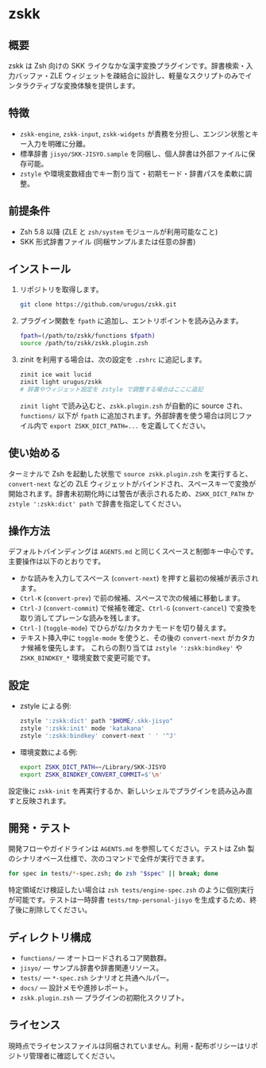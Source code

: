 # zskk

## 概要
zskk は Zsh 向けの SKK ライクなかな漢字変換プラグインです。辞書検索・入力バッファ・ZLE ウィジェットを疎結合に設計し、軽量なスクリプトのみでインタラクティブな変換体験を提供します。

## 特徴
- `zskk-engine`, `zskk-input`, `zskk-widgets` が責務を分担し、エンジン状態とキー入力を明確に分離。
- 標準辞書 `jisyo/SKK-JISYO.sample` を同梱し、個人辞書は外部ファイルに保存可能。
- `zstyle` や環境変数経由でキー割り当て・初期モード・辞書パスを柔軟に調整。

## 前提条件
- Zsh 5.8 以降 (ZLE と `zsh/system` モジュールが利用可能なこと)
- SKK 形式辞書ファイル (同梱サンプルまたは任意の辞書)

## インストール
1. リポジトリを取得します。
   ```sh
   git clone https://github.com/urugus/zskk.git
   ```
2. プラグイン関数を `fpath` に追加し、エントリポイントを読み込みます。
   ```sh
   fpath=(/path/to/zskk/functions $fpath)
   source /path/to/zskk/zskk.plugin.zsh
   ```
3. zinit を利用する場合は、次の設定を `.zshrc` に追記します。
   ```zsh
   zinit ice wait lucid
   zinit light urugus/zskk
   # 辞書やウィジェット設定を zstyle で調整する場合はここに追記
   ```
   `zinit light` で読み込むと、`zskk.plugin.zsh` が自動的に source され、`functions/` 以下が `fpath` に追加されます。外部辞書を使う場合は同じファイル内で `export ZSKK_DICT_PATH=...` を定義してください。

## 使い始める
ターミナルで Zsh を起動した状態で `source zskk.plugin.zsh` を実行すると、`convert-next` などの ZLE ウィジェットがバインドされ、スペースキーで変換が開始されます。辞書未初期化時には警告が表示されるため、`ZSKK_DICT_PATH` か `zstyle ':zskk:dict' path` で辞書を指定してください。

## 操作方法
デフォルトバインディングは `AGENTS.md` と同じくスペースと制御キー中心です。主要操作は以下のとおりです。
- かな読みを入力してスペース (`convert-next`) を押すと最初の候補が表示されます。
- `Ctrl-K` (`convert-prev`) で前の候補、スペースで次の候補に移動します。
- `Ctrl-J` (`convert-commit`) で候補を確定、`Ctrl-G` (`convert-cancel`) で変換を取り消してプレーンな読みを残します。
- `Ctrl-]` (`toggle-mode`) でひらがな/カタカナモードを切り替えます。
- テキスト挿入中に `toggle-mode` を使うと、その後の `convert-next` がカタカナ候補を優先します。
これらの割り当ては `zstyle ':zskk:bindkey'` や `ZSKK_BINDKEY_*` 環境変数で変更可能です。

## 設定
- zstyle による例:
  ```sh
  zstyle ':zskk:dict' path "$HOME/.skk-jisyo"
  zstyle ':zskk:init' mode 'katakana'
  zstyle ':zskk:bindkey' convert-next ' ' '^J'
  ```
- 環境変数による例:
  ```sh
  export ZSKK_DICT_PATH=~/Library/SKK-JISYO
  export ZSKK_BINDKEY_CONVERT_COMMIT=$'\n'
  ```
設定後に `zskk-init` を再実行するか、新しいシェルでプラグインを読み込み直すと反映されます。

## 開発・テスト
開発フローやガイドラインは `AGENTS.md` を参照してください。テストは Zsh 製のシナリオベース仕様で、次のコマンドで全件が実行できます。
```sh
for spec in tests/*-spec.zsh; do zsh "$spec" || break; done
```
特定領域だけ検証したい場合は `zsh tests/engine-spec.zsh` のように個別実行が可能です。テストは一時辞書 `tests/tmp-personal-jisyo` を生成するため、終了後に削除してください。

## ディレクトリ構成
- `functions/` — オートロードされるコア関数群。
- `jisyo/` — サンプル辞書や辞書関連リソース。
- `tests/` — `*-spec.zsh` シナリオと共通ヘルパー。
- `docs/` — 設計メモや進捗レポート。
- `zskk.plugin.zsh` — プラグインの初期化スクリプト。

## ライセンス
現時点でライセンスファイルは同梱されていません。利用・配布ポリシーはリポジトリ管理者に確認してください。
